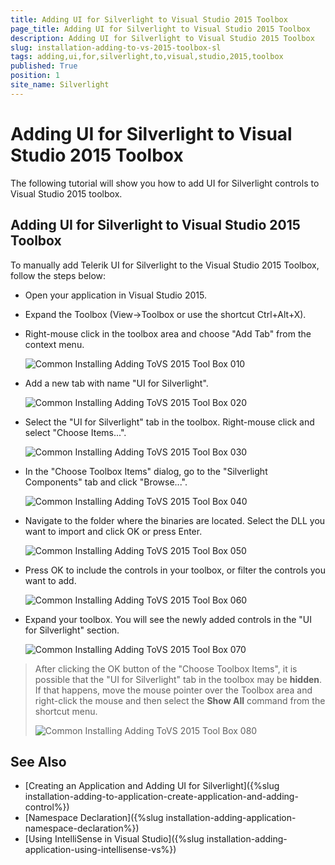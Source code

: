 ```yaml
---
title: Adding UI for Silverlight to Visual Studio 2015 Toolbox
page_title: Adding UI for Silverlight to Visual Studio 2015 Toolbox
description: Adding UI for Silverlight to Visual Studio 2015 Toolbox
slug: installation-adding-to-vs-2015-toolbox-sl
tags: adding,ui,for,silverlight,to,visual,studio,2015,toolbox
published: True
position: 1
site_name: Silverlight
---
```


# Adding UI for Silverlight to Visual Studio 2015 Toolbox

The following tutorial will show you how to add UI for Silverlight controls to Visual Studio 2015 toolbox.

## Adding UI for Silverlight to Visual Studio 2015 Toolbox

To manually add Telerik UI for Silverlight to the Visual Studio 2015 Toolbox, follow the steps below:

* Open your application in Visual Studio 2015.

* Expand the Toolbox (View->Toolbox or use the shortcut Ctrl+Alt+X). 

* Right-mouse click in the toolbox area and choose "Add Tab" from the context menu.

	![Common Installing Adding ToVS 2015 Tool Box 010](images/Common_InstallingAddingToVS2015ToolBox_Silverlight_01.png)  

* Add a new tab with name "UI for Silverlight".

	![Common Installing Adding ToVS 2015 Tool Box 020](images/Common_InstallingAddingToVS2015ToolBox_Silverlight_02.PNG)

* Select the "UI for Silverlight" tab in the toolbox. Right-mouse click and select "Choose Items...".

	![Common Installing Adding ToVS 2015 Tool Box 030](images/Common_InstallingAddingToVS2015ToolBox_Silverlight_03.PNG)

* In the "Choose Toolbox Items" dialog, go to the "Silverlight Components" tab and click "Browse...".

	![Common Installing Adding ToVS 2015 Tool Box 040](images/Common_InstallingAddingToVS2015ToolBox_Silverlight_04.png)

* Navigate to the folder where the binaries are located. Select the DLL you want to import and click OK or press Enter.

	![Common Installing Adding ToVS 2015 Tool Box 050](images/Common_InstallingAddingToVS2015ToolBox_Silverlight_05.png)

* Press OK to include the controls in your toolbox, or filter the controls you want to add.

	![Common Installing Adding ToVS 2015 Tool Box 060](images/Common_InstallingAddingToVS2015ToolBox_Silverlight_06.PNG)

* Expand your toolbox. You will see the newly added controls in the "UI for Silverlight" section.

	![Common Installing Adding ToVS 2015 Tool Box 070](images/Common_InstallingAddingToVS2015ToolBox_Silverlight_07.png)


>After clicking the OK button of the "Choose Toolbox Items", it is possible that the "UI for Silverlight" tab in the toolbox may be __hidden__. If that happens, move the mouse pointer over the Toolbox area and right-click the mouse and then select the __Show All__ command from the shortcut menu.
>
>![Common Installing Adding ToVS 2015 Tool Box 080](images/Common_InstallingAddingToVS2015ToolBox_Silverlight_08.png)

## See Also
 * [Creating an Application and Adding UI for Silverlight]({%slug installation-adding-to-application-create-application-and-adding-control%})
 * [Namespace Declaration]({%slug installation-adding-application-namespace-declaration%})
 * [Using IntelliSense in Visual Studio]({%slug installation-adding-application-using-intellisense-vs%})
